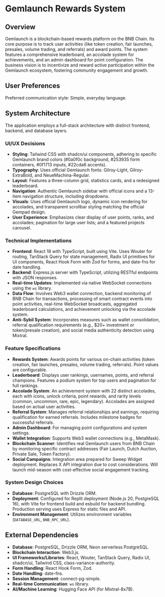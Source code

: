 # Gemlaunch Rewards System

## Overview

Gemlaunch is a blockchain-based rewards platform on the BNB Chain. Its core purpose is to track user activities (like token creation, fair launches, presales, volume trading, and referrals) and award points. The system features a comprehensive leaderboard, an accolade system for achievements, and an admin dashboard for point configuration. The business vision is to incentivize and reward active participation within the Gemlaunch ecosystem, fostering community engagement and growth.

## User Preferences

Preferred communication style: Simple, everyday language.

## System Architecture

The application employs a full-stack architecture with distinct frontend, backend, and database layers.

### UI/UX Decisions
- **Styling**: Tailwind CSS with shadcn/ui components, adhering to specific Gemlaunch brand colors (#0a0f0c background, #253935 form containers, #0f1713 inputs, #22cda6 accents).
- **Typography**: Uses official Gemlaunch fonts: Gilroy-Light, Gilroy-ExtraBold, and NeueMachina-Regular.
- **Layout**: Features a three-column grid, statistics cards, and a redesigned leaderboard.
- **Navigation**: Authentic Gemlaunch sidebar with official icons and a 13-item navigation structure, including dropdowns.
- **Visuals**: Uses official Gemlaunch logo, dynamic icon rendering for accolades, and transparent scrollbar styling matching the official Gempad design.
- **User Experience**: Emphasizes clear display of user points, ranks, and accolades; pagination for large user lists; and a featured projects carousel.

### Technical Implementations
- **Frontend**: React 18 with TypeScript, built using Vite. Uses Wouter for routing, TanStack Query for state management, Radix UI primitives for UI components, React Hook Form with Zod for forms, and date-fns for date handling.
- **Backend**: Express.js server with TypeScript, utilizing RESTful endpoints with JSON responses.
- **Real-time Updates**: Implemented via native WebSocket connections using the `ws` library.
- **Data Flow**: Involves Web3 wallet connection, backend monitoring of BNB Chain for transactions, processing of smart contract events into point activities, real-time WebSocket broadcasts, aggregated leaderboard calculations, and achievement unlocking via the accolade system.
- **Anti-Sybil System**: Incorporates measures such as wallet consolidation, referral qualification requirements (e.g., $20+ investment or token/presale creation), and social media authenticity detection using Mixtral.

### Feature Specifications
- **Rewards System**: Awards points for various on-chain activities (token creation, fair launches, presales, volume trading, referrals). Point values are configurable.
- **Leaderboard**: Displays user rankings, usernames, points, and referral champions. Features a podium system for top users and pagination for full rankings.
- **Accolade System**: An achievement system with 22 distinct accolades, each with icons, unlock criteria, point rewards, and rarity levels (common, uncommon, rare, epic, legendary). Accolades are assigned based on actual user activities.
- **Referral System**: Manages referral relationships and earnings, requiring qualification for earned referrals. Includes milestone badges for successful referrals.
- **Admin Dashboard**: For managing point configurations and system settings.
- **Wallet Integration**: Supports Web3 wallet connections (e.g., MetaMask).
- **Blockchain Scanner**: Identifies real Gemlaunch users from BNB Chain by monitoring specific contract addresses (Fair Launch, Dutch Auction, Private Sale, Token Factory).
- **Social Campaigns**: Integration area prepared for Sweep Widget deployment. Replaces X API integration due to cost considerations. Will launch mid-season with cost-effective social engagement tracking.

### System Design Choices
- **Database**: PostgreSQL with Drizzle ORM.
- **Deployment**: Configured for Replit deployment (Node.js 20, PostgreSQL 16), with Vite for frontend build and esbuild for backend bundling. Production serving uses Express for static files and API.
- **Environment Management**: Utilizes environment variables (`DATABASE_URL`, `BNB_RPC_URL`).

## External Dependencies

- **Database**: PostgreSQL, Drizzle ORM, Neon serverless PostgreSQL.
- **Blockchain Interaction**: Web3.js.
- **UI Frameworks/Libraries**: React, Wouter, TanStack Query, Radix UI, shadcn/ui, Tailwind CSS, class-variance-authority.
- **Form Handling**: React Hook Form, Zod.
- **Date Handling**: date-fns.
- **Session Management**: connect-pg-simple.
- **Real-time Communication**: `ws` library.
- **AI/Machine Learning**: Hugging Face API (for Mixtral-8x7B).
